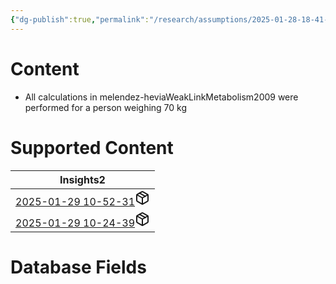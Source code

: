 ```yaml
---
{"dg-publish":true,"permalink":"/research/assumptions/2025-01-28-18-41-13/","updated":"2025-01-28T20:47:10-05:00"}
---
```


# Content
- All calculations in melendez-heviaWeakLinkMetabolism2009 were performed for a person weighing 70 kg
# Supported Content
<div><table class="dataview table-view-table"><thead class="table-view-thead"><tr class="table-view-tr-header"><th class="table-view-th"><span>Insights</span><span class="dataview small-text">2</span></th></tr></thead><tbody class="table-view-tbody"><tr><td><span><a data-tooltip-position="top" aria-label="Research/Insights/2025-01-29 10-52-31.md" data-href="Research/Insights/2025-01-29 10-52-31.md" href="Research/Insights/2025-01-29 10-52-31.md" class="internal-link" target="_blank" rel="noopener nofollow" fileclass-name="Research Links">2025-01-29 10-52-31</a><a class="metadata-menu fileclass-icon"><svg xmlns="http://www.w3.org/2000/svg" width="24" height="24" viewBox="0 0 24 24" fill="none" stroke="currentColor" stroke-width="2" stroke-linecap="round" stroke-linejoin="round" class="svg-icon lucide-package"><path d="m7.5 4.27 9 5.15"></path><path d="M21 8a2 2 0 0 0-1-1.73l-7-4a2 2 0 0 0-2 0l-7 4A2 2 0 0 0 3 8v8a2 2 0 0 0 1 1.73l7 4a2 2 0 0 0 2 0l7-4A2 2 0 0 0 21 16Z"></path><path d="m3.3 7 8.7 5 8.7-5"></path><path d="M12 22V12"></path></svg></a></span></td></tr><tr><td><span><a data-tooltip-position="top" aria-label="Research/Insights/2025-01-29 10-24-39.md" data-href="Research/Insights/2025-01-29 10-24-39.md" href="Research/Insights/2025-01-29 10-24-39.md" class="internal-link" target="_blank" rel="noopener nofollow" fileclass-name="Research Links">2025-01-29 10-24-39</a><a class="metadata-menu fileclass-icon"><svg xmlns="http://www.w3.org/2000/svg" width="24" height="24" viewBox="0 0 24 24" fill="none" stroke="currentColor" stroke-width="2" stroke-linecap="round" stroke-linejoin="round" class="svg-icon lucide-package"><path d="m7.5 4.27 9 5.15"></path><path d="M21 8a2 2 0 0 0-1-1.73l-7-4a2 2 0 0 0-2 0l-7 4A2 2 0 0 0 3 8v8a2 2 0 0 0 1 1.73l7 4a2 2 0 0 0 2 0l7-4A2 2 0 0 0 21 16Z"></path><path d="m3.3 7 8.7 5 8.7-5"></path><path d="M12 22V12"></path></svg></a></span></td></tr></tbody></table></div>

# Database Fields